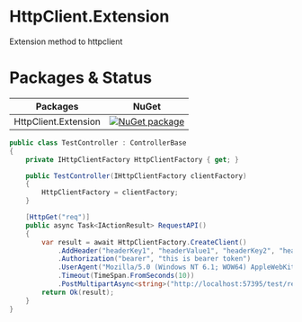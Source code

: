 # HttpClient.Extension

Extension method to httpclient

# Packages & Status

| Packages             | NuGet                                                                                                                       |
| -------------------- | --------------------------------------------------------------------------------------------------------------------------- |
| HttpClient.Extension | [![NuGet package](https://buildstats.info/nuget/HttpClient.Extension)](https://www.nuget.org/packages/HttpClient.Extension) |

```csharp
public class TestController : ControllerBase
{
    private IHttpClientFactory HttpClientFactory { get; }

    public TestController(IHttpClientFactory clientFactory)
    {
        HttpClientFactory = clientFactory;
    }

    [HttpGet("req")]
    public async Task<IActionResult> RequestAPI()
    {
        var result = await HttpClientFactory.CreateClient()
            .AddHeader("headerKey1", "headerValue1", "headerKey2", "headerValue2")
            .Authorization("bearer", "this is bearer token")
            .UserAgent("Mozilla/5.0 (Windows NT 6.1; WOW64) AppleWebKit/537.11 (KHTML, like Gecko) Chrome/23.0.1271.95 Safari/537.11")
            .Timeout(TimeSpan.FromSeconds(10))
            .PostMultipartAsync<string>("http://localhost:57395/test/req-test", new { name = "this is my name" }, "d://2.png");
        return Ok(result);
    }
}
```
